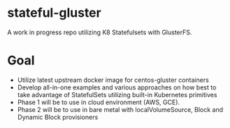 # stateful-gluster
A work in progress repo utilizing K8 Statefulsets with GlusterFS.

# Goal
- Utilize latest upstream docker image for centos-gluster containers
- Develop all-in-one examples and various approaches on how best to take advantage of StatefulSets utilizing built-in Kubernetes primitives
- Phase 1 will be to use in cloud environment (AWS, GCE).
- Phase 2 will be to use in bare metal with localVolumeSource, Block and Dynamic Block provisioners


 

